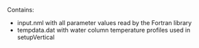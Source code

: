 Contains:

* input.nml with all parameter values read by the Fortran library
* tempdata.dat with water column temperature profiles used in setupVertical
